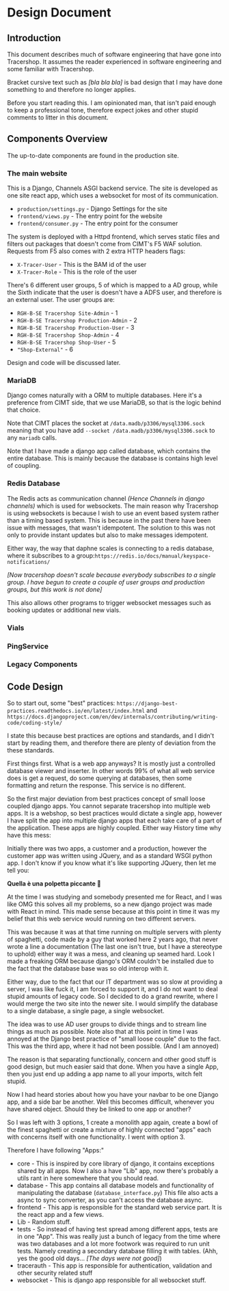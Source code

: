 # Design Document

## Introduction

This document describes much of software engineering that have gone into
Tracershop. It assumes the reader experienced in software engineering and some
familiar with Tracershop.

Bracket cursive text such as *[bla bla bla]* is bad design that I may have done
something to and therefore no longer applies.

Before you start reading this. I am opinionated man, that isn't paid enough to
keep a professional tone, therefore expect jokes and other stupid comments to
litter in this document.

## Components Overview

The up-to-date components are found in the production site.

### The main website

This is a Django, Channels ASGI backend service. The site is developed as one
site react app, which uses a websocket for most of its communication.

* `production/settings.py` - Django Settings for the site
* `frontend/views.py` - The entry point for the website
* `frontend/consumer.py` - The entry point for the consumer

The system is deployed with a Httpd frontend, which serves static files and
filters out packages that doesn't come from CIMT's F5 WAF solution. Requests
from F5 also comes with 2 extra HTTP headers flags:

* `X-Tracer-User` - This is the BAM id of the user
* `X-Tracer-Role` - This is the role of the user

There's 6 different user groups, 5 of which is mapped to a AD group, while the
Sixth indicate that the user is doesn't have a ADFS user, and therefore is an
external user. The user groups are:

* `RGH-B-SE Tracershop Site-Admin` - 1
* `RGH-B-SE Tracershop Production-Admin` - 2
* `RGH-B-SE Tracershop Production-User` - 3
* `RGH-B-SE Tracershop Shop-Admin` - 4
* `RGH-B-SE Tracershop Shop-User` - 5
* `"Shop-External"` - 6

Design and code will be discussed later.

### MariaDB

Django comes naturally with a ORM to multiple databases. Here it's a preference
from CIMT side, that we use MariaDB, so that is the logic behind that choice.

Note that CIMT places the socket at `/data.madb/p3306/mysql3306.sock` meaning
that you have add `--socket /data.madb/p3306/mysql3306.sock` to any `mariadb`
calls.

Note that I have made a django app called database, which contains the entire
database. This is mainly because the database is contains high level of
coupling.

### Redis Database

The Redis acts as communication channel *(Hence Channels in django channels)*
which is used for websockets. The main reason why Tracershop is using
websockets is because I wish to use an event based system rather than a timing
based system. This is because in the past there have been issue with messages,
that wasn't idempotent. The solution to this was not only to provide instant
updates but also to make messages idempotent.

Either way, the way that daphne scales is connecting to a redis database, where
it subscribes to a group:`https://redis.io/docs/manual/keyspace-notifications/`

*[Now tracershop doesn't scale because everybody subscribes to a single group.*
*I have begun to create a couple of user groups and production groups, but*
*this work is not done]*

This also allows other programs to trigger websocket messages such as booking
updates or additional new vials.

### Vials

### PingService

### Legacy Components

####

## Code Design

So to start out, some "best" practices:
`https://django-best-practices.readthedocs.io/en/latest/index.html` and
`https://docs.djangoproject.com/en/dev/internals/contributing/writing-code/coding-style/`

I state this because best practices are options and standards, and I didn't
start by reading them, and therefore there are plenty of deviation from the
these standards.

First things first. What is a web app anyways? It is mostly just a controlled
database viewer and inserter. In other words 99% of what all web service does is get a
request, do some querying at databases, then some formatting and return the
response. This service is no different.

So the first major deviation from best practices concept of small loose coupled
django apps. You cannot separate tracershop into multiple web apps. It is a
webshop, so best practices would dictate a single app, however I have split the
app into multiple django apps that each take care of a part of the application.
These apps are highly coupled. Either way History time why have this mess:

Initially there was two apps, a customer and a production, however the customer
app was written using JQuery, and as a standard WSGI python app. I don't know
if you know what it's like supporting JQuery, then let me tell you:

**Quella è una polpetta piccante 🤌**

At the time I was studying and somebody presented me for React, and I was like
OMG this solves all my problems, so a new django project was made with React in
mind. This made sense because at this point in time it was my belief that this
web service would running on two different servers.

This was because it was at that time running on multiple servers with plenty of
spaghetti, code made by a guy that worked here 2 years ago, that never wrote a
line a documentation (The last one isn't true, but I have a stereotype to
uphold) either way it was a mess, and cleaning up seamed hard. Look I made a
freaking ORM because django's ORM couldn't be installed due to the fact that
the database base was so old interop with it.

Either way, due to the fact that our IT department was so slow at providing
a server, I was like fuck it, I am forced to support it, and I do not want to
deal stupid amounts of legacy code. So I decided to do a grand rewrite, where
I would merge the two site into the newer site. I would simplify the database
to a single database, a single page, a single websocket.

The idea was to use AD user groups to divide things and to stream line things
as much as possible. Note also that at this point in time I was annoyed at the
Django best practice of "small loose couple" due to the fact. This was the
third app, where it had not been possible. (And I am annoyed)

The reason is that separating functionally, concern and other good stuff is
good design, but much easier said that done. When you have a single App, then
you just end up adding a app name to all your imports, witch felt stupid.

Now I had heard stories about how you have your navbar to be one Django app,
and a side bar be another. Well this becomes difficult, whenever you have
shared object. Should they be linked to one app or another?

So I was left with 3 options, 1 create a monolith app again, create a bowl of
the finest spaghetti or create a mixture of highly connected "apps" each with
concerns itself with one functionality. I went with option 3.

Therefore I have following "Apps:"

* core - This is inspired by core library of django, it contains exceptions
shared by all apps. Now I also a have "Lib" app, now there's probably a utils
rant in here somewhere that you should read.
* database - This app contains all database models and functionality of
manipulating the database (`database_interface.py`) This file also acts a async
to sync converter, as you can't access the database async.
* frontend - This app is responsible for the standard web service part. It is
the react app and a few views.
* Lib - Random stuff.
* tests - So instead of having test spread among different apps, tests are in
one "App". This was really just a bunch of legacy from the time where was two
databases and a lot more footwork was required to run unit tests. Namely
creating a secondary database filling it with tables. (Ahh, yes the good old
days... *[The days were not good]*)
* tracerauth - This app is responsible for authentication, validation and other
security related stuff
* websocket - This is django app responsible for all websocket stuff.



